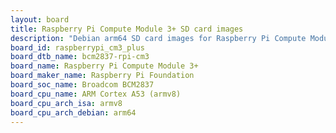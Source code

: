 ```yaml
---
layout: board
title: Raspberry Pi Compute Module 3+ SD card images
description: "Debian arm64 SD card images for Raspberry Pi Compute Module 3+ by Raspberry Pi Foundation, SoC: Broadcom BCM2837, CPU ISA: armv8"
board_id: raspberrypi_cm3_plus
board_dtb_name: bcm2837-rpi-cm3
board_name: Raspberry Pi Compute Module 3+
board_maker_name: Raspberry Pi Foundation
board_soc_name: Broadcom BCM2837
board_cpu_name: ARM Cortex A53 (armv8)
board_cpu_arch_isa: armv8
board_cpu_arch_debian: arm64
---
```

